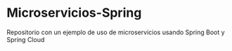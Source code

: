 # Microservicios-Spring
Repositorio con un ejemplo de uso de microservicios usando Spring Boot y Spring Cloud
